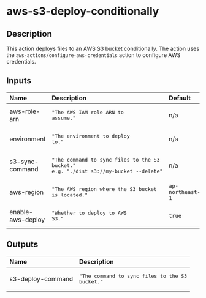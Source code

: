# aws-s3-deploy-conditionally

<!-- actdocs start -->

## Description

This action deploys files to an AWS S3 bucket conditionally.
The action uses the `aws-actions/configure-aws-credentials` action to configure AWS credentials.

## Inputs

| Name | Description | Default | Required |
| :--- | :---------- | :------ | :------: |
| aws-role-arn | <pre>"The AWS IAM role ARN to assume."</pre> | n/a | yes |
| environment | <pre>"The environment to deploy to."</pre> | n/a | yes |
| s3-sync-command | <pre>"The command to sync files to the S3 bucket."<br>e.g. "./dist s3://my-bucket --delete"</pre> | n/a | yes |
| aws-region | <pre>"The AWS region where the S3 bucket is located."</pre> | `ap-northeast-1` | no |
| enable-aws-deploy | <pre>"Whether to deploy to AWS S3."</pre> | `true` | no |

## Outputs

| Name | Description |
| :--- | :---------- |
| s3-deploy-command | <pre>"The command to sync files to the S3 bucket."</pre> |

<!-- actdocs end -->


